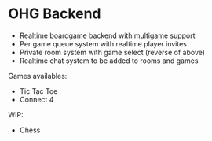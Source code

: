 # OHG Backend

* Realtime boardgame backend with multigame support
* Per game queue system with realtime player invites
* Private room system with game select (reverse of above)
* Realtime chat system to be added to rooms and games

Games availables:
* Tic Tac Toe
* Connect 4

WIP:
* Chess
